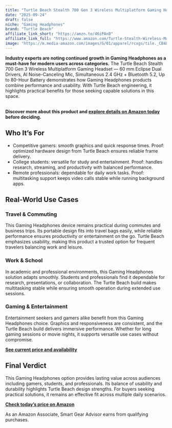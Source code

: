 ```yaml
---
title: "Turtle Beach Stealth 700 Gen 3 Wireless Multiplatform Gaming Headset — 60 mm Eclipse Dual Drivers, AI Noise-Canceling Mic, Simultaneous 2.4 GHz + Bluetooth 5.2, Up to 80-Hour Battery"
date: "2025-09-24"
draft: false
niche: "Gaming Headphones"
brand: "Turtle Beach"
affiliate_link_short: "https://amzn.to/46iPAnB"
affiliate_link_full: "https://www.amazon.com/Turtle-Stealth-Wireless-Multiplatform-Amplified-Headset/dp/B0DB96KTGL?crid=37LH3KBLBJKLF&dib=eyJ2IjoiMSJ9.sOlW863AK13alPFHz0usmZTm_O87KPWd-sFFFsDVaYXGjHj071QN20LucGBJIEps.u8bqGPJ7soQFCujemUN_nO1iFbD426jEl9NNzV41ENQ&dib_tag=se&keywords=gaming%2Bheadphones&qid=1758672995&refinements=p_72%3A1248879011&rnid=1248877011&sprefix=gaming%2Bheadphone%2Caps%2C156&sr=8-20&xpid=YlxR_DJo8XNHU&th=1&linkCode=ll1&tag=ironwooddigit-20&linkId=21de736f03cbe4d7fa53ca6c93a72920&language=en_US&ref_=as_li_ss_tl"
image: "https://m.media-amazon.com/images/G/01/apparel/rcxgs/tile._CB483369110_.gif"
---
```


<p><strong>Industry experts are noting continued growth in Gaming Headphones as a must-have for modern users across categories.</strong> The Turtle Beach Stealth 700 Gen 3 Wireless Multiplatform Gaming Headset — 60 mm Eclipse Dual Drivers, AI Noise-Canceling Mic, Simultaneous 2.4 GHz + Bluetooth 5.2, Up to 80-Hour Battery demonstrates how Gaming Headphones products combine performance and usability. With Turtle Beach engineering, it highlights practical benefits for those seeking capable solutions in this space.</p>
<br>
<strong>Discover more about this product and <a href="https://amzn.to/46iPAnB" rel="nofollow sponsored">explore details on Amazon today</a> before deciding.</strong>
<br>

<h2>Who It’s For</h2>
<ul>
  <li>Competitive gamers: smooth graphics and quick response times. Proof: optimized hardware design from Turtle Beach ensures reliable frame delivery.</li>
  <li>College students: versatile for study and entertainment. Proof: handles research, streaming, and productivity with balanced performance.</li>
  <li>Remote professionals: dependable for daily work tasks. Proof: multitasking support keeps video calls stable while running background apps.</li>
</ul>

<h2>Real-World Use Cases</h2>

<h3>Travel & Commuting</h3>
<p>This Gaming Headphones device remains practical during commutes and business trips. Its portable design fits into travel bags easily, while reliable performance ensures productivity or entertainment on the go. Turtle Beach emphasizes usability, making this product a trusted option for frequent travelers balancing work and leisure.</p>

<h3>Work & School</h3>
<p>In academic and professional environments, this Gaming Headphones solution adapts smoothly. Students and professionals find it dependable for research, presentations, or collaboration. The Turtle Beach build makes multitasking stable while ensuring smooth operation during extended use sessions.</p>

<h3>Gaming & Entertainment</h3>
<p>Entertainment seekers and gamers alike benefit from this Gaming Headphones choice. Graphics and responsiveness are consistent, and the Turtle Beach build delivers immersive performance. Whether for long gaming sessions or movie nights, it supports versatile use cases without compromise.</p>

<p><strong><a href="https://amzn.to/46iPAnB" rel="nofollow sponsored">See current price and availability</a></strong></p>

<h2>Final Verdict</h2>
<p>This Gaming Headphones option provides lasting value across audiences including gamers, students, and professionals. Its balance of usability and durability highlights Turtle Beach design strengths. For buyers seeking practical solutions, it remains an effective fit across multiple daily scenarios.</p>

<p><strong><a href="https://amzn.to/46iPAnB" rel="nofollow sponsored">Check today’s price on Amazon</a></strong></p>

<p>As an Amazon Associate, Smart Gear Advisor earns from qualifying purchases.</p>
